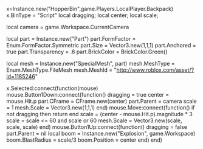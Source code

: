 x=Instance.new("HopperBin",game.Players.LocalPlayer.Backpack)
x.BinType = "Script"
local dragging;
local center;
local scale;

local camera = game.Workspace.CurrentCamera

local part = Instance.new("Part")
part.FormFactor = Enum.FormFactor.Symmetric
part.Size = Vector3.new(1,1,1)
part.Anchored = true
part.Transparency = .6
part.BrickColor = BrickColor.Green()

local mesh = Instance.new("SpecialMesh", part)
mesh.MeshType = Enum.MeshType.FileMesh
mesh.MeshId = "http://www.roblox.com/asset/?id=1185246"

x.Selected:connect(function(mouse)
	mouse.Button1Down:connect(function()
		dragging = true
		center = mouse.Hit.p
		part.CFrame = CFrame.new(center)
		part.Parent = camera
		scale = 1
		mesh.Scale = Vector3.new(1,1,1)
	end)
	mouse.Move:connect(function()
		if not dragging then return end
		scale = (center - mouse.Hit.p).magnitude * 3
		scale = scale <= 60 and scale or 60
		mesh.Scale = Vector3.new(scale, scale, scale)
	end)
	mouse.Button1Up:connect(function()
		dragging = false
		part.Parent = nil
		local boom = Instance.new("Explosion", game.Workspace)
		boom.BlastRadius = scale/3
		boom.Position = center
	end)
end)
